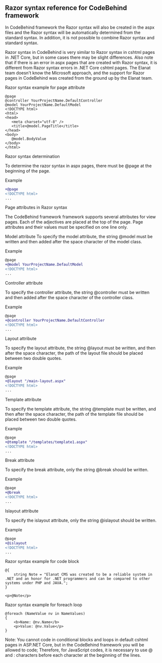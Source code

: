 ## Razor syntax reference for CodeBehind framework

In CodeBehind framework the Razor syntax will also be created in the aspx files and the Razor syntax will be automatically determined from the standard syntax. In addition, it is not possible to combine Razor syntax and standard syntax.

 Razor syntax in CodeBehind is very similar to Razor syntax in cshtml pages in .NET Core, but in some cases there may be slight differences. Also note that if there is an error in aspx pages that are created with Razor syntax, it is different from Razor syntax errors in .NET Core cshtml pages. The Elanat team doesn't know the Microsoft approach, and the support for Razor pages in CodeBehind was created from the ground up by the Elanat team.

 Razor syntax example for page attribute

 ```cshtml
@page
@controller YourProjectName.DefaultController
@model YourProjectName.DefaultModel
<!DOCTYPE html>
<html>
<head>
    <meta charset="utf-8" />
    <title>@model.PageTitle</title>
</head>
<body>
    @model.BodyValue
</body>
</html>
```

Razor syntax determination

To determine the razor syntax in aspx pages, there must be @page at the beginning of the page.

Example

```diff
+@page
<!DOCTYPE html>
...
```

Page attributes in Razor syntax

The CodeBehind framework framework supports several attributes for view pages. Each of the adjectives are placed at the top of the page. Page attributes and their values must be specified on one line only.

Model attribute
To specify the model attribute, the string @model must be written and then added after the space character of the model class.

Example
```diff
@page
+@model YourProjectName.DefaultModel
<!DOCTYPE html>
...
```

Controller attribute

To specify the controller attribute, the string @controller must be written and then added after the space character of the controller class.

Example
```diff
@page
+@controller YourProjectName.DefaultController
<!DOCTYPE html>
...
```

Layout attribute

To specify the layout attribute, the string @layout must be written, and then after the space character, the path of the layout file should be placed between two double quotes.

Example
```diff
@page
+@layout "/main-layout.aspx"
<!DOCTYPE html>
...
```

Template attribute

To specify the template attribute, the string @template must be written, and then after the space character, the path of the template file should be placed between two double quotes.

Example
```diff
@page
+@template "/templates/template1.aspx"
<!DOCTYPE html>
...
```

Break attribute

To specify the break attribute, only the string @break should be written.

Example
```diff
@page
+@break
<!DOCTYPE html>
...
```

Islayout attribute

To specify the islayout attribute, only the string @islayout should be written.

Example
```diff
@page
+@islayout
<!DOCTYPE html>
...
```

Razor syntax example for code block
```cshtml
@{
    string Note = "Elanat CMS was created to be a reliable system in .NET and an honor for .NET programmers and can be compared to other systems under PHP and JAVA.";
}

<p>@Note</p>
```

Razor syntax example for foreach loop
```cshtml
@foreach (NameValue nv in NameValues)
{
    <b>Name: @nv.Name</b>
    <p>Value: @nv.Value</p>
}
```

Note: You cannot code in conditional blocks and loops in default cshtml pages in ASP.NET Core, but in the CodeBehind framework you will be allowed to code; Therefore, for JavaScript codes, it is necessary to use @ and : characters before each character at the beginning of the lines.
